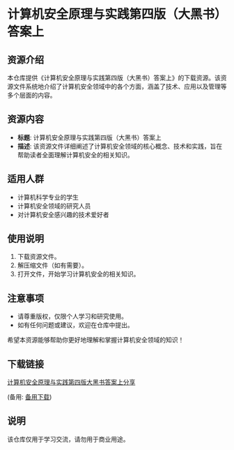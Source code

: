 # 计算机安全原理与实践第四版（大黑书）答案上

## 资源介绍

本仓库提供《计算机安全原理与实践第四版（大黑书）答案上》的下载资源。该资源文件系统地介绍了计算机安全领域中的各个方面，涵盖了技术、应用以及管理等多个层面的内容。

## 资源内容

- **标题**: 计算机安全原理与实践第四版（大黑书）答案上
- **描述**: 该资源文件详细阐述了计算机安全领域的核心概念、技术和实践，旨在帮助读者全面理解计算机安全的相关知识。

## 适用人群

- 计算机科学专业的学生
- 计算机安全领域的研究人员
- 对计算机安全感兴趣的技术爱好者

## 使用说明

1. 下载资源文件。
2. 解压缩文件（如有需要）。
3. 打开文件，开始学习计算机安全的相关知识。

## 注意事项

- 请尊重版权，仅限个人学习和研究使用。
- 如有任何问题或建议，欢迎在仓库中提出。

希望本资源能够帮助你更好地理解和掌握计算机安全领域的知识！

## 下载链接
[计算机安全原理与实践第四版大黑书答案上分享](https://pan.quark.cn/s/6cee36868094) 

(备用: [备用下载](https://pan.baidu.com/s/1TXmKxI6EYPpwRH9R77TGSw?pwd=1234))

## 说明

该仓库仅用于学习交流，请勿用于商业用途。
